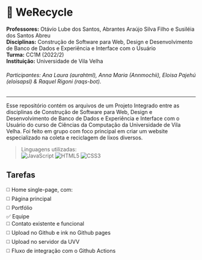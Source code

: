# 🌱 WeRecycle

**Professores:** Otávio Lube dos Santos, Abrantes Araújo Silva Filho e Susiléia dos Santos Abreu  
**Disciplinas:** Construção de Software para Web, Design e Desenvolvimento de Banco de Dados e Experiência e Interface com o Usuário  
**Turma:** CC1M (2022/2)  
**Instituição:** Universidade de Vila Velha  

###### Participantes: Ana Laura (aurahtml), Anna Maria (Annmochii), Eloisa Pajehú (eloisapsl) & Raquel Rigoni (raqs-bot).

---

Esse repositório contém os arquivos de um Projeto Integrado entre as disciplinas de Construção de Software para Web, Design e Desenvolvimento de Banco de Dados e Experiência e Interface com o Usuário do curso de Ciências da Computação da Universidade de Vila Velha. 
Foi feito em grupo com foco principal em criar um website especializado na coleta e reciclagem de lixos diversos. 
  
> Linguagens utilizadas:  
  ![JavaScript](https://img.shields.io/badge/javascript-%23323330.svg?style=for-the-badge&logo=javascript&logoColor=%23F7DF1E)
  ![HTML5](https://img.shields.io/badge/html5-%23E34F26.svg?style=for-the-badge&logo=html5&logoColor=white)
  ![CSS3](https://img.shields.io/badge/css3-%231572B6.svg?style=for-the-badge&logo=css3&logoColor=white)
  
  ## Tarefas

◻️ Home single-page, com:  
    ◻️ Página principal  
    ◻️ Portfólio  
    ✅ Equipe  
    ◻️ Contato existente e funcional  
◻️ Upload no Github e ink no Github pages  
◻️ Upload no servidor da UVV  
◻️ Fluxo de integração com o Github Actions  
